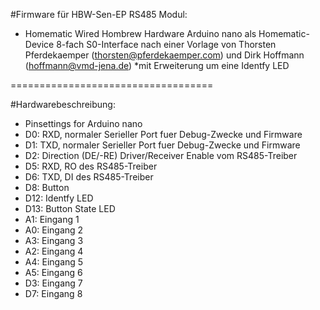 #Firmware für HBW-Sen-EP RS485 Modul:
 * Homematic Wired Hombrew Hardware Arduino nano als Homematic-Device 8-fach S0-Interface nach einer Vorlage von Thorsten Pferdekaemper  (thorsten@pferdekaemper.com) und Dirk Hoffmann (hoffmann@vmd-jena.de) 
 *mit Erweiterung um eine Identfy LED

===================================

#Hardwarebeschreibung:
 * Pinsettings for Arduino nano
 * D0: RXD, normaler Serieller Port fuer Debug-Zwecke und Firmware
 * D1: TXD, normaler Serieller Port fuer Debug-Zwecke und Firmware
 * D2: Direction (DE/-RE) Driver/Receiver Enable vom RS485-Treiber
 * D5: RXD, RO des RS485-Treiber
 * D6: TXD, DI des RS485-Treiber
 * D8: Button
 * D12: Identfy LED
 * D13: Button State LED
 * A1: Eingang 1
 * A0: Eingang 2
 * A3: Eingang 3
 * A2: Eingang 4
 * A4: Eingang 5
 * A5: Eingang 6
 * D3: Eingang 7
 * D7: Eingang 8
